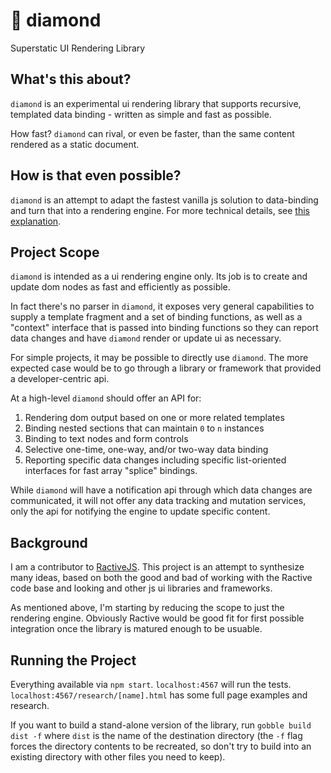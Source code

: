 # 💎 diamond

Superstatic UI Rendering Library

## What's this about?

`diamond` is an experimental ui rendering library that supports 
recursive, templated data binding - written as simple
and fast as possible.

How fast? `diamond` can rival, or even be faster, than the same 
content rendered as a static document.

## How is that even possible?

`diamond` is an attempt to adapt the fastest vanilla js solution to 
data-binding and turn that into a rendering engine. For more technical details, 
see [this explanation](./HOW-IT-WORKS.md).

## Project Scope

`diamond` is intended as a ui rendering engine only. Its job is to create and 
update dom nodes as fast and efficiently as possible. 

In fact there's no parser in `diamond`, it exposes very general capabilities to
supply a template fragment and a set of binding functions, as well as a "context"
interface that is passed into binding functions so they can report data changes
 and have `diamond` render or update ui as necessary.

For simple projects, it may be possible to directly use `diamond`. The
more expected case would be to go through a library or framework that provided
a developer-centric api.

At a high-level `diamond` should offer an API for:

1. Rendering dom output based on one or more related templates
2. Binding nested sections that can maintain `0` to `n` instances
3. Binding to text nodes and form controls
4. Selective one-time, one-way, and/or two-way data binding
5. Reporting specific data changes including specific list-oriented
interfaces for fast array "splice" bindings.

While `diamond` will have a notification api through which data changes are communicated, it
will not offer any data tracking and mutation services, only the api for notifying the 
engine to update specific content.

## Background

I am a contributor to [RactiveJS](github.com/ractivejs/ractive). This project 
is an attempt to synthesize many ideas, based on both the good and bad of 
working with the Ractive code base and looking and other js ui libraries and frameworks.

As mentioned above, I'm starting by reducing the scope to just the rendering engine. 
Obviously Ractive would be good fit for first possible integration once the library is
matured enough to be usuable.

## Running the Project

Everything available via `npm start`. `localhost:4567` will run
the tests. `localhost:4567/research/[name].html` has some full 
page examples and research.

If you want to build a stand-alone version of the library, run 
`gobble build dist -f` where `dist` is the name of the destination directory
 (the `-f` flag forces the directory contents to be recreated, so don't try to build
 into an existing directory with other files you need to keep). 



